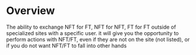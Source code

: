 # Overview

The ability to exchange NFT for FT, NFT for NFT, FT for FT outside of specialized sites with a specific user. it will give you the opportunity to perform actions with NFT/FT, even if they are not on the site (not listed), or if you do not want NFT/FT to fall into other hands

